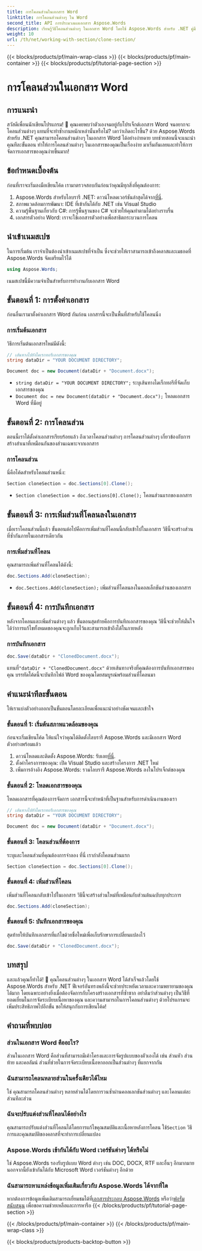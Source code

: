 ```yaml
---
title: การโคลนส่วนในเอกสาร Word
linktitle: การโคลนส่วนต่างๆ ใน Word
second_title: API การประมวลผลเอกสาร Aspose.Words
description: เรียนรู้วิธีโคลนส่วนต่างๆ ในเอกสาร Word โดยใช้ Aspose.Words สำหรับ .NET คู่มือนี้ครอบคลุมคำแนะนำทีละขั้นตอนสำหรับการจัดการเอกสารอย่างมีประสิทธิภาพ
weight: 10
url: /th/net/working-with-section/clone-section/
---
```


{{< blocks/products/pf/main-wrap-class >}}
{{< blocks/products/pf/main-container >}}
{{< blocks/products/pf/tutorial-page-section >}}

# การโคลนส่วนในเอกสาร Word


## การแนะนำ

สวัสดีเพื่อนนักเขียนโปรแกรม! 🚀 คุณเคยพบว่าตัวเองจมอยู่กับโปรเจ็กต์เอกสาร Word จนอยากจะโคลนส่วนต่างๆ แทนที่จะทำซ้ำงานหนักเหล่านั้นหรือไม่? เดาว่าเกิดอะไรขึ้น? ด้วย Aspose.Words สำหรับ .NET คุณสามารถโคลนส่วนต่างๆ ในเอกสาร Word ได้อย่างง่ายดาย บทช่วยสอนนี้จะแนะนำคุณทีละขั้นตอน ทำให้การโคลนส่วนต่างๆ ในเอกสารของคุณเป็นเรื่องง่าย มาเริ่มกันเลยและทำให้การจัดการเอกสารของคุณง่ายขึ้นมาก!

## ข้อกำหนดเบื้องต้น

ก่อนที่เราจะเริ่มลงมือเขียนโค้ด เรามาตรวจสอบกันก่อนว่าคุณมีทุกสิ่งที่คุณต้องการ:

1.  Aspose.Words สำหรับไลบรารี .NET: ดาวน์โหลดเวอร์ชันล่าสุดได้จาก[ที่นี่](https://releases.aspose.com/words/net/).
2. สภาพแวดล้อมการพัฒนา: IDE ที่เข้ากันได้กับ .NET เช่น Visual Studio
3. ความรู้พื้นฐานเกี่ยวกับ C#: การรู้พื้นฐานของ C# จะช่วยให้คุณทำตามได้อย่างราบรื่น
4. เอกสารตัวอย่าง Word: เราจะใช้เอกสารตัวอย่างเพื่อสาธิตกระบวนการโคลน

## นำเข้าเนมสเปซ

ในการเริ่มต้น เราจำเป็นต้องนำเข้าเนมสเปซที่จำเป็น ซึ่งจะช่วยให้เราสามารถเข้าถึงคลาสและเมธอดที่ Aspose.Words จัดเตรียมไว้ได้

```csharp
using Aspose.Words;
```

เนมสเปซนี้มีความจำเป็นสำหรับการทำงานกับเอกสาร Word

## ขั้นตอนที่ 1: การตั้งค่าเอกสาร

ก่อนอื่นเรามาตั้งค่าเอกสาร Word กันก่อน เอกสารนี้จะเป็นพื้นที่สำหรับใช้โคลนนิ่ง

### การเริ่มต้นเอกสาร

วิธีการเริ่มต้นเอกสารใหม่มีดังนี้:

```csharp
// เส้นทางไปยังไดเรกทอรีเอกสารของคุณ
string dataDir = "YOUR DOCUMENT DIRECTORY";

Document doc = new Document(dataDir + "Document.docx");
```

- `string dataDir = "YOUR DOCUMENT DIRECTORY";` ระบุเส้นทางไดเร็กทอรีที่จัดเก็บเอกสารของคุณ
- `Document doc = new Document(dataDir + "Document.docx");` โหลดเอกสาร Word ที่มีอยู่

## ขั้นตอนที่ 2: การโคลนส่วน

ตอนนี้เราได้ตั้งค่าเอกสารเรียบร้อยแล้ว ถึงเวลาโคลนส่วนต่างๆ การโคลนส่วนต่างๆ เกี่ยวข้องกับการสร้างสำเนาที่เหมือนกันของส่วนเฉพาะจากเอกสาร

### การโคลนส่วน

นี่คือโค้ดสำหรับโคลนส่วนหนึ่ง:

```csharp
Section cloneSection = doc.Sections[0].Clone();
```

- `Section cloneSection = doc.Sections[0].Clone();` โคลนส่วนแรกของเอกสาร

## ขั้นตอนที่ 3: การเพิ่มส่วนที่โคลนลงในเอกสาร

เมื่อเราโคลนส่วนนี้แล้ว ขั้นตอนต่อไปคือการเพิ่มส่วนที่โคลนนี้กลับเข้าไปในเอกสาร วิธีนี้จะสร้างส่วนที่ซ้ำกันภายในเอกสารเดียวกัน

### การเพิ่มส่วนที่โคลน

คุณสามารถเพิ่มส่วนที่โคลนได้ดังนี้:

```csharp
doc.Sections.Add(cloneSection);
```

- `doc.Sections.Add(cloneSection);` เพิ่มส่วนที่โคลนลงในคอลเล็กชันส่วนของเอกสาร

## ขั้นตอนที่ 4: การบันทึกเอกสาร

หลังจากโคลนและเพิ่มส่วนต่างๆ แล้ว ขั้นตอนสุดท้ายคือการบันทึกเอกสารของคุณ วิธีนี้จะช่วยให้มั่นใจได้ว่าการแก้ไขทั้งหมดของคุณจะถูกเก็บไว้และสามารถเข้าถึงได้ในภายหลัง

### การบันทึกเอกสาร

```csharp
doc.Save(dataDir + "ClonedDocument.docx");
```

 แทนที่`"dataDir + "ClonedDocument.docx"` ด้วยเส้นทางจริงที่คุณต้องการบันทึกเอกสารของคุณ บรรทัดโค้ดนี้จะบันทึกไฟล์ Word ของคุณโดยสมบูรณ์พร้อมส่วนที่โคลนมา

## คำแนะนำทีละขั้นตอน

ให้เราแบ่งตัวอย่างออกเป็นขั้นตอนโดยละเอียดเพื่อแนะนำอย่างชัดเจนและเข้าใจ

### ขั้นตอนที่ 1: เริ่มต้นสภาพแวดล้อมของคุณ

ก่อนจะเริ่มเขียนโค้ด ให้แน่ใจว่าคุณได้ติดตั้งไลบรารี Aspose.Words และมีเอกสาร Word ตัวอย่างพร้อมแล้ว

1.  ดาวน์โหลดและติดตั้ง Aspose.Words: รับเลย[ที่นี่](https://releases.aspose.com/words/net/).
2. ตั้งค่าโครงการของคุณ: เปิด Visual Studio และสร้างโครงการ .NET ใหม่
3. เพิ่มการอ้างอิง Aspose.Words: รวมไลบรารี Aspose.Words ลงในโปรเจ็กต์ของคุณ

### ขั้นตอนที่ 2: โหลดเอกสารของคุณ

โหลดเอกสารที่คุณต้องการจัดการ เอกสารนี้จะทำหน้าที่เป็นฐานสำหรับการดำเนินงานของเรา

```csharp
// เส้นทางไปยังไดเรกทอรีเอกสารของคุณ
string dataDir = "YOUR DOCUMENT DIRECTORY";

Document doc = new Document(dataDir + "Document.docx");
```

### ขั้นตอนที่ 3: โคลนส่วนที่ต้องการ

ระบุและโคลนส่วนที่คุณต้องการจำลอง ที่นี่ เรากำลังโคลนส่วนแรก

```csharp
Section cloneSection = doc.Sections[0].Clone();
```

### ขั้นตอนที่ 4: เพิ่มส่วนที่โคลน

เพิ่มส่วนที่โคลนกลับเข้าไปในเอกสาร วิธีนี้จะสร้างส่วนใหม่ที่เหมือนกับส่วนต้นฉบับทุกประการ

```csharp
doc.Sections.Add(cloneSection);
```

### ขั้นตอนที่ 5: บันทึกเอกสารของคุณ

สุดท้ายให้บันทึกเอกสารที่แก้ไขด้วยชื่อใหม่เพื่อเก็บรักษาการเปลี่ยนแปลงไว้

```csharp
doc.Save(dataDir + "ClonedDocument.docx");
```

## บทสรุป

และแล้วคุณก็ทำได้! 🎉 คุณโคลนส่วนต่างๆ ในเอกสาร Word ได้สำเร็จแล้วโดยใช้ Aspose.Words สำหรับ .NET ฟีเจอร์อันทรงพลังนี้จะช่วยประหยัดเวลาและความพยายามของคุณได้มาก โดยเฉพาะอย่างยิ่งเมื่อต้องจัดการกับโครงสร้างเอกสารที่ซ้ำซาก อย่าลืมว่าส่วนต่างๆ เป็นวิธีที่ยอดเยี่ยมในการจัดระเบียบเนื้อหาของคุณ และความสามารถในการโคลนส่วนต่างๆ ด้วยโปรแกรมจะเพิ่มประสิทธิภาพไปอีกขั้น ขอให้สนุกกับการเขียนโค้ด!

## คำถามที่พบบ่อย

### ส่วนในเอกสาร Word คืออะไร?

ส่วนในเอกสาร Word คือส่วนที่สามารถมีเค้าโครงและการจัดรูปแบบของตัวเองได้ เช่น ส่วนหัว ส่วนท้าย และคอลัมน์ ส่วนที่ช่วยในการจัดระเบียบเนื้อหาออกเป็นส่วนต่างๆ ที่แยกจากกัน

### ฉันสามารถโคลนหลายส่วนในครั้งเดียวได้ไหม

ใช่ คุณสามารถโคลนส่วนต่างๆ หลายส่วนได้โดยการวนซ้ำผ่านคอลเลกชันส่วนต่างๆ และโคลนแต่ละส่วนทีละส่วน

### ฉันจะปรับแต่งส่วนที่โคลนได้อย่างไร

 คุณสามารถปรับแต่งส่วนที่โคลนได้โดยการแก้ไขคุณสมบัติและเนื้อหาหลังการโคลน ใช้`Section` วิธีการและคุณสมบัติของคลาสที่จะทำการเปลี่ยนแปลง

### Aspose.Words เข้ากันได้กับ Word เวอร์ชันต่างๆ ได้หรือไม่

ใช่ Aspose.Words รองรับรูปแบบ Word ต่างๆ เช่น DOC, DOCX, RTF และอื่นๆ อีกมากมาย นอกจากนี้ยังเข้ากันได้กับ Microsoft Word เวอร์ชันต่างๆ อีกด้วย

### ฉันสามารถหาแหล่งข้อมูลเพิ่มเติมเกี่ยวกับ Aspose.Words ได้จากที่ใด

 หากต้องการข้อมูลเพิ่มเติมสามารถเยี่ยมชมได้ที่[เอกสารประกอบ Aspose.Words](https://reference.aspose.com/words/net/) หรือว่า[ฟอรั่มสนับสนุน](https://forum.aspose.com/c/words/8) เพื่อขอความช่วยเหลือและการหารือ
{{< /blocks/products/pf/tutorial-page-section >}}

{{< /blocks/products/pf/main-container >}}
{{< /blocks/products/pf/main-wrap-class >}}

{{< blocks/products/products-backtop-button >}}
